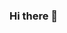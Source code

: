 ### Hi there 👋

<!--
**xanbus/xanbus** is a ✨ _special_ ✨ repository because its `README.md` (this file) appears on your GitHub profile.

Here are some ideas to get you started:

- 🔭 I’m currently working on a new community discord server
- 🌱 I’m currently learning HTML
- 👯 I’m looking to collaborate on any type of coding projects or media posting!
- 🤔 I’m looking for staff memebers in my discord!
- 💬 Ask me about anything
- 📫 How to reach me: Discord:moxgod

<!--
